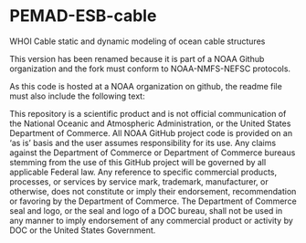 # PEMAD-ESB-cable
WHOI Cable static and dynamic modeling of ocean cable structures

This version has been renamed because it is part of a NOAA Github organization and the fork must conform to NOAA-NMFS-NEFSC protocols.

As this code is hosted at a NOAA organization on github, the readme file must also include the following text:

This repository is a scientific product and is not official communication of the National Oceanic and Atmospheric Administration, or the United States Department of Commerce. All NOAA GitHub project code is provided on an ‘as is’ basis and the user assumes responsibility for its use. Any claims against the Department of Commerce or Department of Commerce bureaus stemming from the use of this GitHub project will be governed by all applicable Federal law. Any reference to specific commercial products, processes, or services by service mark, trademark, manufacturer, or otherwise, does not constitute or imply their endorsement, recommendation or favoring by the Department of Commerce. The Department of Commerce seal and logo, or the seal and logo of a DOC bureau, shall not be used in any manner to imply endorsement of any commercial product or activity by DOC or the United States Government.

